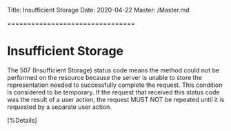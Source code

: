 Title: Insufficient Storage
Date: 2020-04-22
Master: /Master.md

================================

Insufficient Storage
================================

The 507 (Insufficient Storage) status code means the method could not
be performed on the resource because the server is unable to store
the representation needed to successfully complete the request.  This
condition is considered to be temporary.  If the request that
received this status code was the result of a user action, the
request MUST NOT be repeated until it is requested by a separate user
action.

[%Details]